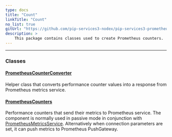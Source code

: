 ```yaml
---
type: docs
title: "Count"
linkTitle: "Count"
no_list: true
gitUrl: "https://github.com/pip-services3-nodex/pip-services3-prometheus-nodex"
description: >
    This package contains classes used to create Prometheus counters.
---
```

---
<div class="module-body"> 

### Classes

#### [PrometheusCounterConverter](prometheus_counter_converter)
Helper class that converts performance counter values into
a response from Prometheus metrics service.

#### [PrometheusCounters](prometheus_counters)
Performance counters that send their metrics to Prometheus service.
The component is normally used in passive mode in conjunction with [PrometheusMetricsService](../services/prometheus_metrics_service).
Alternatively when connection parameters are set, it can push metrics to Prometheus PushGateway.


</div>

